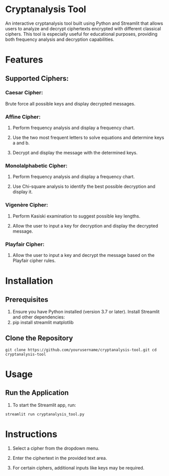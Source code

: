 # Cryptanalysis Tool
An interactive cryptanalysis tool built using Python and Streamlit that allows users to analyze and decrypt ciphertexts encrypted with different classical ciphers. This tool is especially useful for educational purposes, providing both frequency analysis and decryption capabilities.

# Features
## Supported Ciphers:
### Caesar Cipher:
Brute force all possible keys and display decrypted messages.

### Affine Cipher:
1. Perform frequency analysis and display a frequency chart.

2. Use the two most frequent letters to solve equations and determine keys a and b.

3. Decrypt and display the message with the determined keys.

### Monolalphabetic Cipher:
1. Perform frequency analysis and display a frequency chart.

2. Use Chi-square analysis to identify the best possible decryption and display it.

### Vigenère Cipher:
1. Perform Kasiski examination to suggest possible key lengths.

2. Allow the user to input a key for decryption and display the decrypted message.

### Playfair Cipher:
1. Allow the user to input a key and decrypt the message based on the Playfair cipher rules.
   
# Installation

## Prerequisites
1. Ensure you have Python installed (version 3.7 or later). Install Streamlit and other dependencies:
2. pip install streamlit matplotlib

## Clone the Repository
```
git clone https://github.com/yourusername/cryptanalysis-tool.git cd cryptanalysis-tool
```

# Usage
## Run the Application
1. To start the Streamlit app, run:
```
streamlit run cryptanalysis_tool.py
```

# Instructions

1. Select a cipher from the dropdown menu.

2. Enter the ciphertext in the provided text area.

3. For certain ciphers, additional inputs like keys may be required.
